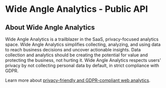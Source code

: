 # Wide Angle Analytics - Public API

## About Wide Angle Analytics

Wide Angle Analytics is a trailblazer in the SaaS, privacy-focused analytics space. Wide Angle Analytics simplifies collecting, analyzing, and using data to reach business decisions and uncover actionable insights. Data collection and analytics should be creating the potential for value and protecting the business, not hurting it. Wide Angle Analytics respects users' privacy by not collecting personal data by default, in strict compliance with GDPR.

Learn more about [privacy-friendly and GDPR-compliant web analytics](https://wideangle.co/documentation).
